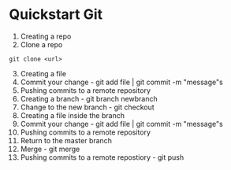 # Quickstart Git

01. Creating a repo
02. Clone a repo

```
git clone <url>
```

03. Creating a file
04. Commit your change - git add file | git commit -m "message"s
05. Pushing commits to a remote repository
06. Creating a branch - git branch newbranch
07. Change to the new branch - git checkout
08. Creating a file inside the branch
09. Commit your change - git add file | git commit -m "message"s
10. Pushing commits to a remote repository 
11. Return to the master branch
12. Merge - git merge
13. Pushing commits to a remote repostiory - git push
